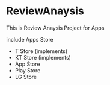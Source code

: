 ReviewAnaysis
=============

This is Review Anaysis Project for Apps

include Apps Store

- T Store (implements)
- KT Store (implements)
- App Store
- Play Store
- LG Store
